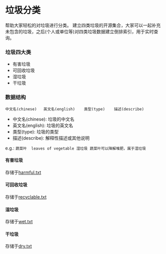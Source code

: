 # 垃圾分类
帮助大家轻松的对垃圾进行分类。
建立四类垃圾的开源集合，大家可以一起补充未包含的垃圾，之后(个人或单位等)对四类垃圾数据建立倒排索引，用于实时查询。

### 垃圾四大类
* 有害垃圾
* 可回收垃圾
* 湿垃圾
* 干垃圾

### 数据结构
`中文名(chinese)	英文名(english)	类型(type)	描述(describe)`
* 中文名(chinese): 垃圾的中文名
* 英文名(english): 垃圾的英文名
* 类型(type): 垃圾的类型
* 描述(describe): 解释性描述或其他说明

e.g.: `蔬菜叶	leaves of vegetable	湿垃圾	蔬菜叶可以降解堆肥，属于湿垃圾`

#### 有害垃圾
存储于[harmful.txt](./src/data/harmful.txt)

#### 可回收垃圾
存储于[recyclable.txt](./src/data/recyclable.txt)

#### 湿垃圾
存储于[wet.txt](./src/data/wet.txt)

#### 干垃圾
存储于[dry.txt](./src/data/dry.txt)
